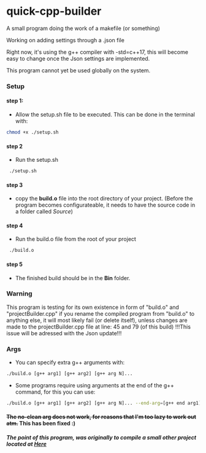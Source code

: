 # quick-cpp-builder
A small program doing the work of a makefile (or something)

Working on adding settings through a .json file

Right now, it's using the g++ compiler with -std=c++17, this will become easy to change once the Json settings are implemented.

This program cannot yet be used globally on the system.
### Setup

#### step 1:
 - Allow the setup.sh file to be executed. This can be done in the terminal with:
 ```bash
 chmod +x ./setup.sh
 ```
#### step 2
- Run the setup.sh
```bash
 ./setup.sh
 ```
#### step 3
 - copy the **build.o** file into the root directory of your project. (Before the program becomes configurateable, it needs to have the source code in a folder called *Source*)
 
#### step 4
- Run the build.o file from the root of your project
```bash
 ./build.o
 ```

#### step 5
- The finished build should be in the **Bin** folder.
### Warning
This program is testing for its own existence in form of "build.o" and "projectBuilder.cpp" if you rename the compiled program from "build.o" to anything else, it will most likely fail (or delete itself), unless changes are made to the projectBuilder.cpp file at line: 45 and 79 (of this build) !!!This issue will be adressed with the Json update!!!

### Args
- You can specify extra g++ arguments with:
```bash
./build.o [g++ arg1] [g++ arg2] [g++ arg N]...
```
- Some programs require using arguments at the end of the g++ command, for this you can use:
```bash
./build.o [g++ arg1] [g++ arg2] [g++ arg N]... --end-arg=[g++ end arg1] --end-arg=[g++ end argN]...
```
#### ~~The **no-clean** arg does not work, for reasons that I'm too lazy to work out atm.~~ This has been fixed :)


##### The point of this program, was originally to compile a small other project located at [Here](https://github.com/stuckedstudio/Isthatit)
